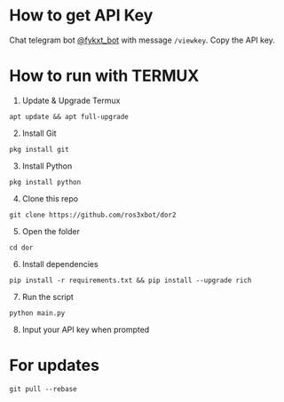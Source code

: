 # How to get API Key
Chat telegram bot [@fykxt_bot](https://t.me/fykxt_bot) with message `/viewkey`. Copy the API key.

# How to run with TERMUX
1. Update & Upgrade Termux
```
apt update && apt full-upgrade
```
2. Install Git
```
pkg install git
```
3. Install Python
```
pkg install python
```
4. Clone this repo
```
git clone https://github.com/ros3xbot/dor2
```
5. Open the folder
```
cd dor
```
6. Install dependencies
```
pip install -r requirements.txt && pip install --upgrade rich
```
7. Run the script
```
python main.py
```
8. Input your API key when prompted


# For updates
```
git pull --rebase
```
